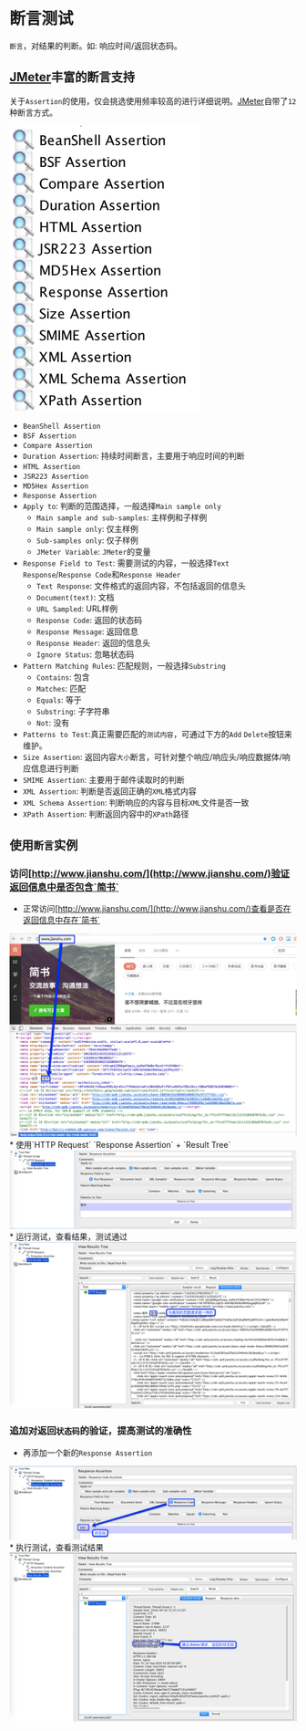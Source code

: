 # 断言测试

`断言`，对结果的判断。如: 响应时间/返回状态码。

## [JMeter](http://jmeter.apache.org/)丰富的断言支持

关于`Assertion`的使用，仅会挑选使用频率较高的进行详细说明。[JMeter](http://jmeter.apache.org/)自带了`12`种断言方式。

<img src='../img/AssertionType.png'>

* `BeanShell Assertion`
* `BSF Assertion`
* `Compare Assertion`
* `Duration Assertion`: 持续时间断言，主要用于响应时间的判断
* `HTML Assertion`
* `JSR223 Assertion`
* `MD5Hex Assertion`
* `Response Assertion`
 * `Apply to`: 判断的范围选择，一般选择`Main sample only`
   * `Main sample and sub-samples`: 主样例和子样例
   * `Main sample only`: 仅主样例
   * `Sub-samples only`: 仅子样例
   * `JMeter Variable`: `JMeter`的变量
 * `Response Field to Test`: 需要测试的内容，一般选择`Text Response`/`Response Code`和`Response Header`
   * `Text Response`: 文件格式的返回内容，不包括返回的信息头
   * `Document(text)`: 文档
   * `URL Sampled`: URL样例
   * `Response Code`: 返回的状态码
   * `Response Message`: 返回信息
   * `Response Header`: 返回的信息头
   * `Ignore Status`: 忽略状态码
 * `Pattern Matching Rules`: 匹配规则，一般选择`Substring`
   * `Contains`: 包含
   * `Matches`: 匹配
   * `Equals`: 等于
   * `Substring`: 子字符串
   * `Not`: 没有
 * `Patterns to Test`:真正需要匹配的`测试内容`，可通过下方的`Add` `Delete`按钮来维护。
* `Size Assertion`: 返回内容`大小`断言，可针对整个响应/响应头/响应数据体/响应信息进行判断
* `SMIME Assertion`: 主要用于邮件读取时的判断
* `XML Assertion`: 判断是否返回正确的`XML`格式内容
* `XML Schema Assertion`: 判断响应的内容与目标`XML`文件是否一致
* `XPath Assertion`: 判断返回内容中的`XPath`路径

## 使用`断言`实例
### 访问[http://www.jianshu.com/](http://www.jianshu.com/)验证返回信息中是否包含`简书`
* 正常访问[http://www.jianshu.com/](http://www.jianshu.com/)查看是否在返回信息中存在`简书`
<img src='../img/ResponseAssertion-Step0.png'>
* 使用`HTTP Request` `Response Assertion` + `Result Tree`
<img src='../img/ResponseAssertion-Step1.png'>
* 运行测试，查看结果，测试通过
<img src='../img/ResponseAssertion-Step2.png'>

### 追加对返回`状态码`的验证，提高测试的准确性
* 再添加一个新的`Response Assertion`
<img src='../img/ResponseAssertion-Step3.png'>
* 执行测试，查看测试结果
<img src='../img/ResponseAssertion-Step4.png'>
